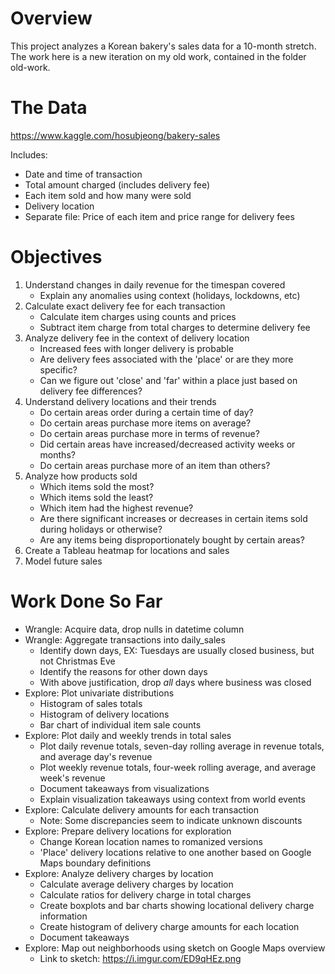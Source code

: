 # Overview
This project analyzes a Korean bakery's sales data for a 10-month stretch. The work here is a new iteration on my old work, contained in the folder old-work. 

# The Data
https://www.kaggle.com/hosubjeong/bakery-sales

Includes:
- Date and time of transaction
- Total amount charged (includes delivery fee) 
- Each item sold and how many were sold
- Delivery location
- Separate file: Price of each item and price range for delivery fees

# Objectives
1. Understand changes in daily revenue for the timespan covered
    * Explain any anomalies using context (holidays, lockdowns, etc)
2. Calculate exact delivery fee for each transaction
    * Calculate item charges using counts and prices
    * Subtract item charge from total charges to determine delivery fee
3. Analyze delivery fee in the context of delivery location
    * Increased fees with longer delivery is probable
    * Are delivery fees associated with the 'place' or are they more specific?
    * Can we figure out 'close' and 'far' within a place just based on delivery fee differences?
4. Understand delivery locations and their trends
    * Do certain areas order during a certain time of day?
    * Do certain areas purchase more items on average?
    * Do certain areas purchase more in terms of revenue?
    * Did certain areas have increased/decreased activity weeks or months?
    * Do certain areas purchase more of an item than others?
5. Analyze how products sold
    * Which items sold the most?
    * Which items sold the least?
    * Which item had the highest revenue?
    * Are there significant increases or decreases in certain items sold during holidays or otherwise?
    * Are any items being disproportionately bought by certain areas?
6. Create a Tableau heatmap for locations and sales
7. Model future sales

# Work Done So Far
- Wrangle: Acquire data, drop nulls in datetime column
- Wrangle: Aggregate transactions into daily_sales
    * Identify down days, EX: Tuesdays are usually closed business, but not Christmas Eve
    * Identify the reasons for other down days
    * With above justification, drop *all* days where business was closed
- Explore: Plot univariate distributions
    * Histogram of sales totals
    * Histogram of delivery locations
    * Bar chart of individual item sale counts
- Explore: Plot daily and weekly trends in total sales
    * Plot daily revenue totals, seven-day rolling average in revenue totals, and average day's revenue
    * Plot weekly revenue totals, four-week rolling average, and average week's revenue
    * Document takeaways from visualizations
    * Explain visualization takeaways using context from world events
- Explore: Calculate delivery amounts for each transaction
    * Note: Some discrepancies seem to indicate unknown discounts
- Explore: Prepare delivery locations for exploration
    * Change Korean location names to romanized versions
    * 'Place' delivery locations relative to one another based on Google Maps boundary definitions
- Explore: Analyze delivery charges by location
    * Calculate average delivery charges by location
    * Calculate ratios for delivery charge in total charges
    * Create boxplots and bar charts showing locational delivery charge information
    * Create histogram of delivery charge amounts for each location
    * Document takeaways
- Explore: Map out neighborhoods using sketch on Google Maps overview
    * Link to sketch: https://i.imgur.com/ED9qHEz.png
